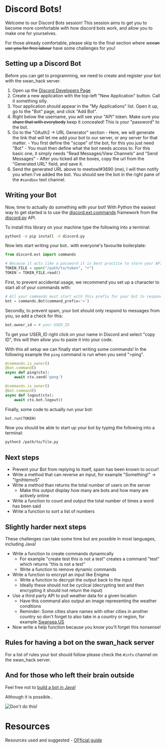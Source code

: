 # Discord Bots!

Welcome to our Discord Bots session! This session aims to get you to become more comfortable with how discord bots work, and allow you to make one for yourselves.

For those already comfortable, please skip to the final section where we~~can use you for free labour~~ have some challenges for you!

## Setting up a Discord Bot

Before you can get to programming, we need to create and register your bot with the swan_hack server. 
  1. Open up the [Discord Developers Page](https://discordapp.com/developers/applications/me)
  2. Create a new application with the top-left "New Application" button. Call it something silly.
  3. Your application should appear in the "My Applications" list. Open it up, go to the "Bot" page, and click "Add Bot".
  4. Right below the username, you will see your "API" token. Make sure you ~~share that with everybody~~ keep it concealed! This is your "password" to the bot.
  5. Go to the "OAuth2 -> URL Generator" section
    - Here, we will generate the link that will let me add your bot to our server, or any server for that matter.
    - You first define the "scope" of the bot, for this you just need "Bot"
    - You must then define what the bot needs access to. For this basic one, it simply needs "Read Messages/View Channels" and "Send Messages"
    - After you ticked all the boxes, copy the url from the "Generated URL" field, and save it.
  6. Send the generated URL above to meetowl#3690 (me), I will then notify you when I've added the bot. You should see the bot in the right pane of the `#sandbox` text channel.

## Writing your Bot

Now, time to actually do something with your bot!  With Python the easiest way to get started is to use the [discord.ext.commands](https://discordpy.readthedocs.io/en/latest/ext/commands/commands.html) framework from the [discord.py](https://discordpy.readthedocs.io/en/latest/index.html) API.

To install this library on your machine type the following into a terminal:

```bash
python3 -m pip install -U discord.py
```

Now lets start writing your bot.. with everyone's favourite boilerplate:

```Python
from discord.ext import commands

# Because it acts like a password it is best practice to store your API token in an external text file
TOKEN_FILE = open("/path/to/token", "r")
TOKEN = TOKEN_FILE.read()
```

First, to prevent accidental usage, we recommend you set up a character to start all of your commands with:

```Python
# All your commands must start with this prefix for your bot to respond
bot = commands.Bot(command_prefix='>')
```

Secondly, to prevent spam, your bot should only respond to messages from you, so add a check for this:

```Python
bot.owner_id = # your USER_ID
```

To get your USER_ID right click on your name in Discord and select "copy ID", this will then allow you to paste it into your code.

With this all setup we can finally start writing some commands!   In the following example the `ping` command is run when you send ">ping".

```Python
@commands.is_owner()
@bot.command()
async def ping(ctx):
    await ctx.send('pong')

@commands.is_owner()
@bot.command()
async def logout(ctx):
    await ctx.bot.logout()
```

Finally, some code to actually run your bot:

```Python
bot.run(TOKEN)
```

Now you should be able to start up your bot by typing the following into a terminal:

```bash
python3 /path/to/file.py
```

## Next steps

* Prevent your Bot from replying to itself, spam has been known to occur!
* Write a method that can reverse an input, for example "Something!" -> "!gnihtemoS"
* Write a method than returns the total number of users on the server
  * Make this output display how many are bots and how many are actively online
* Write a function to count and output the total number of times a word has been said
* Write a function to sort a list of numbers

## Slightly harder next steps

These challenges can take some time but are possible in most languages, including Java!

* Write a function to create commands dynamically
  * For example "create test this is not a test" creates a command "test" which returns "this is not a test"
  * Write a function to remove dynamic commands
* Write a function to encrypt an input like Enigma
  * Write a function to decrypt the output back to the input
  * Ideally these should not be cyclical (decrypting text and then encrypting it should not return the input)
* Use a third party API to pull weather data for a given location
  * Have this command also output an image representing the weather conditions
  * Reminder: Some cities share names with other cities in another country so don't forget to also take in a country or region, for example [Swansea,US](https://en.wikipedia.org/wiki/Swansea,_Massachusetts)
* Now write a help function because you know you'll forget this nonsense!

## Rules for having a bot on the swan_hack server

For a list of rules your bot should follow please check the `#info` channel on the swan_hack server.

## And for those who left their brain outside

Feel free not to [build a bot in Java!](https://github.com/Javacord/Javacord)

Although it is possible..

![Don't do this!](https://github.com/swanhack/Discord-Bots---Episode-10/blob/master/SomethingWentWrong.png)

# Resources

Resources used and suggested
    - [OFficial guide](https://docs.pycord.dev/en/master/quickstart.html)
